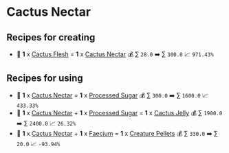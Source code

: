 # Cactus Nectar

## Recipes for creating

* 🍳 **1** x [Cactus Flesh](<Cactus Flesh.md>) = **1** x [Cactus Nectar](<Cactus Nectar.md>) 💰 ∑ `28.0` ➡️ ∑ `300.0` 📈 `971.43%`


## Recipes for using

* 🍳 **1** x [Cactus Nectar](<Cactus Nectar.md>) = **1** x [Processed Sugar](<Processed Sugar.md>) 💰 ∑ `300.0` ➡️ ∑ `1600.0` 📈 `433.33%`
* 🍳 **1** x [Cactus Nectar](<Cactus Nectar.md>) + **1** x [Processed Sugar](<Processed Sugar.md>) = **1** x [Cactus Jelly](<Cactus Jelly.md>) 💰 ∑ `1900.0` ➡️ ∑ `2400.0` 📈 `26.32%`
* 🍳 **1** x [Cactus Nectar](<Cactus Nectar.md>) + **1** x [Faecium](<Faecium.md>) = **1** x [Creature Pellets](<Creature Pellets.md>) 💰 ∑ `330.0` ➡️ ∑ `20.0` 📈 `-93.94%`

